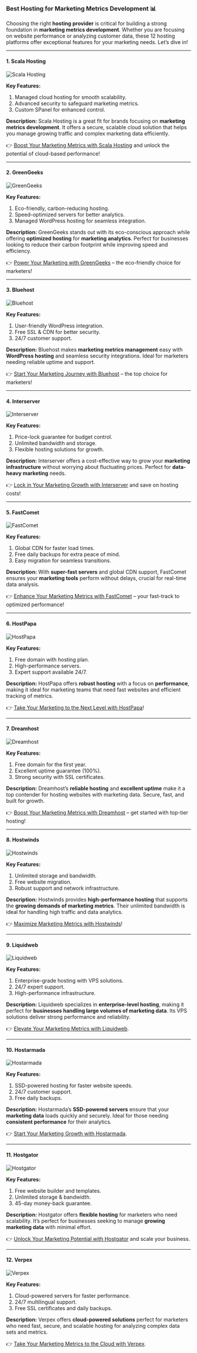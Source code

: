 ### Best Hosting for Marketing Metrics Development 📊

Choosing the right **hosting provider** is critical for building a strong foundation in **marketing metrics development**. Whether you are focusing on website performance or analyzing customer data, these 12 hosting platforms offer exceptional features for your marketing needs. Let’s dive in!

---

#### 1. Scala Hosting 
![Scala Hosting](https://i.imgur.com/uJ5JIK3.png "Scala Web Hosting")

**Key Features:**
1. Managed cloud hosting for smooth scalability.
2. Advanced security to safeguard marketing metrics.
3. Custom SPanel for enhanced control.

**Description:** Scala Hosting is a great fit for brands focusing on **marketing metrics development**. It offers a secure, scalable cloud solution that helps you manage growing traffic and complex marketing data efficiently.

👉 [Boost Your Marketing Metrics with Scala Hosting](https://snipitx.com/scala-jy) and unlock the potential of cloud-based performance!

---

#### 2. GreenGeeks 
![GreenGeeks](https://i.imgur.com/eEwuntu.jpg "GreenGeeks Hosting")

**Key Features:**
1. Eco-friendly, carbon-reducing hosting.
2. Speed-optimized servers for better analytics.
3. Managed WordPress hosting for seamless integration.

**Description:** GreenGeeks stands out with its eco-conscious approach while offering **optimized hosting** for **marketing analytics**. Perfect for businesses looking to reduce their carbon footprint while improving speed and efficiency.

👉 [Power Your Marketing with GreenGeeks](https://snipitx.com/greengeeks-jy) – the eco-friendly choice for marketers!

---

#### 3. Bluehost 
![Bluehost](https://i.imgur.com/PasFF9E.jpeg "Bluehost Hosting")

**Key Features:**
1. User-friendly WordPress integration.
2. Free SSL & CDN for better security.
3. 24/7 customer support.

**Description:** Bluehost makes **marketing metrics management** easy with **WordPress hosting** and seamless security integrations. Ideal for marketers needing reliable uptime and support.

👉 [Start Your Marketing Journey with Bluehost](https://snipitx.com/bluehost-jy) – the top choice for marketers!

---

#### 4. Interserver 
![Interserver](https://i.imgur.com/OM5dOEW.jpeg "Interserver Hosting")

**Key Features:**
1. Price-lock guarantee for budget control.
2. Unlimited bandwidth and storage.
3. Flexible hosting solutions for growth.

**Description:** Interserver offers a cost-effective way to grow your **marketing infrastructure** without worrying about fluctuating prices. Perfect for **data-heavy marketing** needs.

👉 [Lock in Your Marketing Growth with Interserver](https://snipitx.com/interserver-jy) and save on hosting costs!

---

#### 5. FastComet 
![FastComet](https://i.imgur.com/7qgXuWp.png "FastComet Hosting")

**Key Features:**
1. Global CDN for faster load times.
2. Free daily backups for extra peace of mind.
3. Easy migration for seamless transitions.

**Description:** With **super-fast servers** and global CDN support, FastComet ensures your **marketing tools** perform without delays, crucial for real-time data analysis.

👉 [Enhance Your Marketing Metrics with FastComet](https://snipitx.com/fastcomet-jy) – your fast-track to optimized performance!

---

#### 6. HostPapa 
![HostPapa](https://i.imgur.com/ouDTkvl.jpeg "HostPapa Hosting")

**Key Features:**
1. Free domain with hosting plan.
2. High-performance servers.
3. Expert support available 24/7.

**Description:** HostPapa offers **robust hosting** with a focus on **performance**, making it ideal for marketing teams that need fast websites and efficient tracking of metrics.

👉 [Take Your Marketing to the Next Level with HostPapa](https://snipitx.com/hostpapa-jy)!

---

#### 7. Dreamhost 
![Dreamhost](https://i.imgur.com/rXIg8ip.jpeg "Dreamhost Hosting")

**Key Features:**
1. Free domain for the first year.
2. Excellent uptime guarantee (100%).
3. Strong security with SSL certificates.

**Description:** Dreamhost’s **reliable hosting** and **excellent uptime** make it a top contender for hosting websites with marketing data. Secure, fast, and built for growth.

👉 [Boost Your Marketing Metrics with Dreamhost](https://snipitx.com/dreamhost-jy) – get started with top-tier hosting!

---

#### 8. Hostwinds 
![Hostwinds](https://i.imgur.com/53aSNXx.jpeg "Hostwinds Hosting")

**Key Features:**
1. Unlimited storage and bandwidth.
2. Free website migration.
3. Robust support and network infrastructure.

**Description:** Hostwinds provides **high-performance hosting** that supports the **growing demands of marketing metrics**. Their unlimited bandwidth is ideal for handling high traffic and data analytics.

👉 [Maximize Marketing Metrics with Hostwinds](https://snipitx.com/hostwinds-jy)!

---

#### 9. Liquidweb 
![Liquidweb](https://i.imgur.com/4IvT9SC.jpeg "Liquidweb Hosting")

**Key Features:**
1. Enterprise-grade hosting with VPS solutions.
2. 24/7 expert support.
3. High-performance infrastructure.

**Description:** Liquidweb specializes in **enterprise-level hosting**, making it perfect for **businesses handling large volumes of marketing data**. Its VPS solutions deliver strong performance and reliability.

👉 [Elevate Your Marketing Metrics with Liquidweb](https://snipitx.com/liquidweb-jy).

---

#### 10. Hostarmada 
![Hostarmada](https://i.imgur.com/KFbdf3o.jpeg "Hostarmada Hosting")

**Key Features:**
1. SSD-powered hosting for faster website speeds.
2. 24/7 customer support.
3. Free daily backups.

**Description:** Hostarmada’s **SSD-powered servers** ensure that your **marketing data** loads quickly and securely. Ideal for those needing **consistent performance** for their analytics.

👉 [Start Your Marketing Growth with Hostarmada](https://snipitx.com/hostarmada-jy).

---

#### 11. Hostgator 
![Hostgator](https://i.imgur.com/BcVkH57.jpeg "Hostgator Hosting")

**Key Features:**
1. Free website builder and templates.
2. Unlimited storage & bandwidth.
3. 45-day money-back guarantee.

**Description:** Hostgator offers **flexible hosting** for marketers who need scalability. It’s perfect for businesses seeking to manage **growing marketing data** with minimal effort.

👉 [Unlock Your Marketing Potential with Hostgator](https://snipitx.com/hostgator-jy) and scale your business.

---

#### 12. Verpex 
![Verpex](https://i.imgur.com/6x5LhiS.jpeg "Verpex Hosting")

**Key Features:**
1. Cloud-powered servers for faster performance.
2. 24/7 multilingual support.
3. Free SSL certificates and daily backups.

**Description:** Verpex offers **cloud-powered solutions** perfect for marketers who need fast, secure, and scalable hosting for analyzing complex data sets and metrics.

👉 [Take Your Marketing Metrics to the Cloud with Verpex](https://snipitx.com/verpex-jy).

